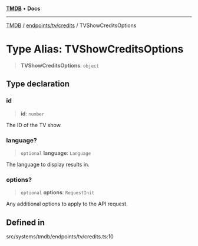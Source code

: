 [**TMDB**](../../../../README.md) • **Docs**

***

[TMDB](../../../../README.md) / [endpoints/tv/credits](../README.md) / TVShowCreditsOptions

# Type Alias: TVShowCreditsOptions

> **TVShowCreditsOptions**: `object`

## Type declaration

### id

> **id**: `number`

The ID of the TV show.

### language?

> `optional` **language**: `Language`

The language to display results in.

### options?

> `optional` **options**: `RequestInit`

Any additional options to apply to the API request.

## Defined in

src/systems/tmdb/endpoints/tv/credits.ts:10
